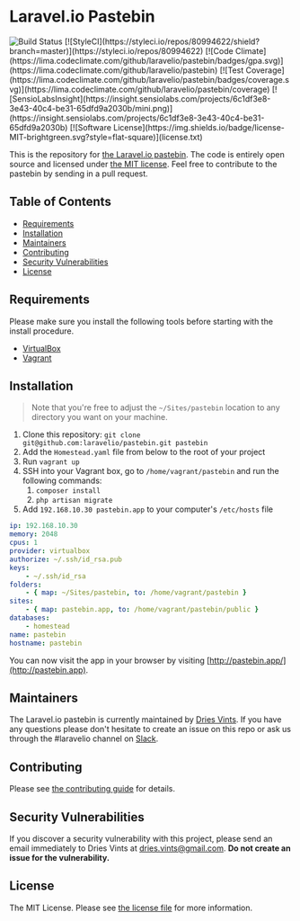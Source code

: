 # Laravel.io Pastebin

<img src="https://travis-ci.org/laravelio/pastebin.svg?branch=master" alt="Build Status">
[![StyleCI](https://styleci.io/repos/80994622/shield?branch=master)](https://styleci.io/repos/80994622)
[![Code Climate](https://lima.codeclimate.com/github/laravelio/pastebin/badges/gpa.svg)](https://lima.codeclimate.com/github/laravelio/pastebin)
[![Test Coverage](https://lima.codeclimate.com/github/laravelio/pastebin/badges/coverage.svg)](https://lima.codeclimate.com/github/laravelio/pastebin/coverage)
[![SensioLabsInsight](https://insight.sensiolabs.com/projects/6c1df3e8-3e43-40c4-be31-65dfd9a2030b/mini.png)](https://insight.sensiolabs.com/projects/6c1df3e8-3e43-40c4-be31-65dfd9a2030b)
[![Software License](https://img.shields.io/badge/license-MIT-brightgreen.svg?style=flat-square)](license.txt)

This is the repository for [the Laravel.io pastebin](https://paste.laravel.io). The code is entirely open source and licensed under [the MIT license](license.txt). Feel free to contribute to the pastebin by sending in a pull request.

## Table of Contents

- [Requirements](#requirements)
- [Installation](#installation)
- [Maintainers](#maintainers)
- [Contributing](#contributing)
- [Security Vulnerabilities](#security-vulnerabilities)
- [License](#license)

## Requirements

Please make sure you install the following tools before starting with the install procedure.

- [VirtualBox](https://www.virtualbox.org/)
- [Vagrant](https://www.vagrantup.com/)

## Installation

> Note that you're free to adjust the `~/Sites/pastebin` location to any directory you want on your machine.

1. Clone this repository: `git clone git@github.com:laravelio/pastebin.git pastebin`
2. Add the `Homestead.yaml` file from below to the root of your project
3. Run `vagrant up`
4. SSH into your Vagrant box, go to `/home/vagrant/pastebin` and run the following commands:
    1. `composer install`
    2. `php artisan migrate`
5. Add `192.168.10.30 pastebin.app` to your computer's `/etc/hosts` file

```yaml
ip: 192.168.10.30
memory: 2048
cpus: 1
provider: virtualbox
authorize: ~/.ssh/id_rsa.pub
keys:
    - ~/.ssh/id_rsa
folders:
    - { map: ~/Sites/pastebin, to: /home/vagrant/pastebin }
sites:
    - { map: pastebin.app, to: /home/vagrant/pastebin/public }
databases:
    - homestead
name: pastebin
hostname: pastebin
```

You can now visit the app in your browser by visiting [http://pastebin.app/](http://pastebin.app).

## Maintainers

The Laravel.io pastebin is currently maintained by [Dries Vints](https://github.com/driesvints). If you have any questions please don't hesitate to create an issue on this repo or ask us through the #laravelio channel on [Slack](https://larachat.slack.com).

## Contributing

Please see [the contributing guide](contributing.md) for details.

## Security Vulnerabilities

If you discover a security vulnerability with this project, please send an email immediately to Dries Vints at [dries.vints@gmail.com](mailto:dries.vints@gmail.com). **Do not create an issue for the vulnerability.**

## License

The MIT License. Please see [the license file](license.txt) for more information.

